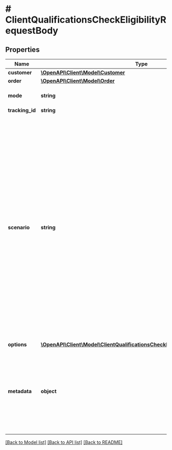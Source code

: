 # # ClientQualificationsCheckEligibilityRequestBody

## Properties

Name | Type | Description | Notes
------------ | ------------- | ------------- | -------------
**customer** | [**\OpenAPI\Client\Model\Customer**](Customer.md) |  | [optional]
**order** | [**\OpenAPI\Client\Model\Order**](Order.md) |  | [optional]
**mode** | **string** | Defines which resources Voucherify will use. The &#x60;ADVANCED&#x60; mode is available after purchase only. | [optional]
**tracking_id** | **string** | Is correspondent to Customer&#39;s source_id | [optional]
**scenario** | **string** | Defines the scenario Voucherify should consider during the qualification process.  - &#x60;ALL&#x60; - Scenario that returns all redeemables available for the customer in one API request. This scenario is used by default when no value is selected. - &#x60;CUSTOMER_WALLET&#x60; - returns vouchers applicable to the customer’s cart based on the vouchers assigned to the customer’s profile. - &#x60;AUDIENCE_ONLY&#x60; - returns all vouchers, promotion tiers, and campaigns available to the customer. Voucherify validates the rules based on the customer profile only. - &#x60;PRODUCTS&#x60; - returns all promotions available for the products (when a discount is defined to be applied to the item or when the item is required in the validation rule). - &#x60;PRODUCTS_DISCOUNT&#x60; - returns all promotions available for products when a discount is defined as applicable to specific item(s). - &#x60;PROMOTION_STACKS&#x60; - returns the applicable promotion stacks. - &#x60;PRODUCTS_BY_CUSTOMER&#x60; - returns all promotions available for a customer for the products (when a discount is defined to be applied to the item or when the item is required in the validation rule). - &#x60;PRODUCTS_DISCOUNT_BY_CUSTOMER&#x60; - returns all promotions available for a customer for products when a discount is defined as applicable to specific item(s). | [optional]
**options** | [**\OpenAPI\Client\Model\ClientQualificationsCheckEligibilityRequestBodyOptions**](ClientQualificationsCheckEligibilityRequestBodyOptions.md) |  | [optional]
**metadata** | **object** | A set of key/value pairs that you can send in the request body to check against redeemables requiring **redemption** metadata validation rules to be satisfied. The validation runs against rules that are defined through the &lt;!-- [Create Validation Rules](https://docs.voucherify.io/reference/create-validation-rules) --&gt;[Create Validation Rules](ref:create-validation-rules) endpoint or via the Dashboard; in the _Advanced Rule Builder_ &amp;rarr; _Advanced_ &amp;rarr; _Redemption metadata satisfy_ or _Basic Builder_ &amp;rarr; _Attributes match_ &amp;rarr; _REDEMPTION METADATA_. [Read more](https://support.voucherify.io/article/148-how-to-build-a-rule). | [optional]

[[Back to Model list]](../../README.md#models) [[Back to API list]](../../README.md#endpoints) [[Back to README]](../../README.md)

